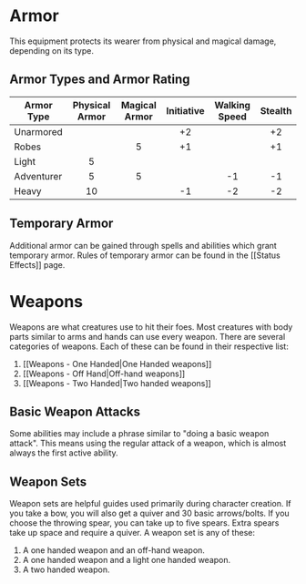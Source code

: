 # Armor
This equipment protects its wearer from physical and magical damage, depending on its type.

## Armor Types and Armor Rating
| Armor Type | Physical Armor | Magical Armor | Initiative | Walking Speed | Stealth |
| ---------- | :------------: | :-----------: | :--------: | :-----------: | :-----: |
| Unarmored  |                |               |     +2     |               |   +2    |
| Robes      |                |       5       |     +1     |               |   +1    |
| Light      |       5        |               |            |               |         |
| Adventurer |       5        |       5       |            |      -1       |   -1    |
| Heavy      |       10       |               |     -1     |      -2       |   -2    |

## Temporary Armor
Additional armor can be gained through spells and abilities which grant temporary armor. Rules of temporary armor can be found in the [[Status Effects]] page.

# Weapons
Weapons are what creatures use to hit their foes. Most creatures with body parts similar to arms and hands can use every weapon. There are several categories of weapons. Each of these can be found in their respective list:
1. [[Weapons - One Handed|One Handed weapons]] 
2. [[Weapons - Off Hand|Off-hand weapons]] 
3. [[Weapons - Two Handed|Two handed weapons]] 

## Basic Weapon Attacks
Some abilities may include a phrase similar to "doing a basic weapon attack". This means using the regular attack of a weapon, which is almost always the first active ability. 

## Weapon Sets
Weapon sets are helpful guides used primarily during character creation. If you take a bow, you will also get a quiver and 30 basic arrows/bolts. If you choose the throwing spear, you can take up to five spears. Extra spears take up space and require a quiver. A weapon set is any of these:
1. A one handed weapon and an off-hand weapon.
2. A one handed weapon and a light one handed weapon.
3. A two handed weapon. 